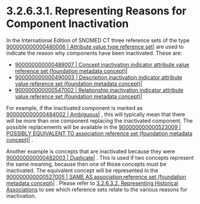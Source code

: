 # 3.2.6.3.1. Representing Reasons for Component Inactivation

In the International Edition of SNOMED CT three reference sets of the type [900000000000480006 | Attribute value type reference set|](http://snomed.info/id/900000000000480006) are used to indicate the reason why components have been inactivated. These are:

* [900000000000489007 | Concept inactivation indicator attribute value reference set (foundation metadata concept)|](http://snomed.info/id/900000000000489007)
* [900000000000490003 | Description inactivation indicator attribute value reference set (foundation metadata concept)|](http://snomed.info/id/900000000000490003)
* [900000000000547002 | Relationship inactivation indicator attribute value reference set (foundation metadata concept)|](http://snomed.info/id/900000000000547002)

For example, if the inactivated component is marked as [900000000000484002 | Ambiguous|](http://snomed.info/id/900000000000484002) , this will typically mean that there will be more than one component replacing the inactivated component. The possible replacements will be available in the [900000000000523009 | POSSIBLY EQUIVALENT TO association reference set (foundation metadata concept)|](http://snomed.info/id/900000000000523009) .

Another example is concepts that are inactivated because they were [900000000000482003 | Duplicate|](http://snomed.info/id/900000000000482003) . This is used if two concepts represent the same meaning, because then one of those concepts must be inactivated. The equivalent concept will be represented in the [900000000000527005 | SAME AS association reference set (foundation metadata concept)|](http://snomed.info/id/900000000000527005) . Please refer to [3.2.6.3.2. Representing Historical Associations](https://github.com/IHTSDO/snomedct-refset-guide/blob/main/3%20requirements-and-use-cases/3.2%20use-cases/3.2.6%20maintenance-and-management/3.2.6.3%20managing-component-inactivation/3.2.6.3.2.-Representing-Historical-Associations_35985650.html) to see which reference sets relate to the various reasons for inactivation.
